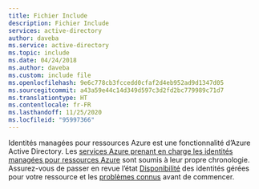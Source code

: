 ```yaml
---
title: Fichier Include
description: Fichier Include
services: active-directory
author: daveba
ms.service: active-directory
ms.topic: include
ms.date: 04/24/2018
ms.author: daveba
ms.custom: include file
ms.openlocfilehash: 9e6c778cb3fccedd0cfaf2d4eb952ad9d1347d05
ms.sourcegitcommit: a43a59e44c14d349d597c3d2fd2bc779989c71d7
ms.translationtype: HT
ms.contentlocale: fr-FR
ms.lasthandoff: 11/25/2020
ms.locfileid: "95997366"
---
```

Identités managées pour ressources Azure est une fonctionnalité d’Azure Active Directory. Les [services Azure prenant en charge les identités managées pour ressources Azure](../articles/active-directory/managed-identities-azure-resources/services-support-managed-identities.md) sont soumis à leur propre chronologie. Assurez-vous de passer en revue l’état [Disponibilité](../articles/active-directory/managed-identities-azure-resources/services-support-managed-identities.md) des identités gérées pour votre ressource et les [problèmes connus](../articles/active-directory/managed-identities-azure-resources/known-issues.md) avant de commencer.
